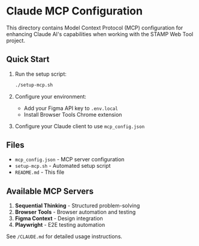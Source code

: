 # Claude MCP Configuration

This directory contains Model Context Protocol (MCP) configuration for enhancing Claude AI's capabilities when working with the STAMP Web Tool project.

## Quick Start

1. Run the setup script:
   ```bash
   ./setup-mcp.sh
   ```

2. Configure your environment:
   - Add your Figma API key to `.env.local`
   - Install Browser Tools Chrome extension

3. Configure your Claude client to use `mcp_config.json`

## Files

- `mcp_config.json` - MCP server configuration
- `setup-mcp.sh` - Automated setup script
- `README.md` - This file

## Available MCP Servers

1. **Sequential Thinking** - Structured problem-solving
2. **Browser Tools** - Browser automation and testing
3. **Figma Context** - Design integration
4. **Playwright** - E2E testing automation

See `/CLAUDE.md` for detailed usage instructions.